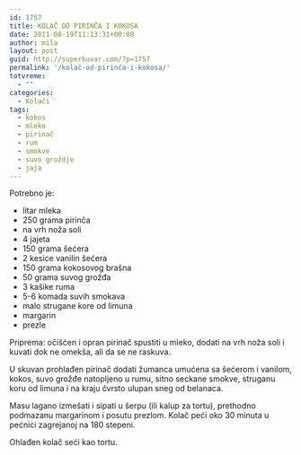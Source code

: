 ```yaml
---
id: 1757
title: KOLAČ OD PIRINČA I KOKOSA
date: 2011-08-19T11:13:31+00:00
author: mila
layout: post
guid: http://superkuvar.com/?p=1757
permalink: '/kolač-od-pirinča-i-kokosa/'
totvreme:
  - ""
categories:
  - Kolači
tags:
  - kokos
  - mleko
  - pirinač
  - rum
  - smokve
  - suvo groždje
  - jaja
---
```

Potrebno je:

  * litar mleka
  * 250 grama pirinča
  * na vrh noža soli
  * 4 jajeta
  * 150 grama šećera
  * 2 kesice vanilin šećera
  * 150 grama kokosovog brašna
  * 50 grama suvog grožđa
  * 3 kašike ruma
  * 5-6 komada suvih smokava
  * malo strugane kore od limuna
  * margarin
  * prezle

Priprema: očišćen i opran pirinač spustiti u mleko, dodati na vrh noža soli i kuvati dok ne omekša, ali da se ne raskuva.

U skuvan prohlađen pirinač dodati žumanca umućena sa šećerom i vanilom, kokos, suvo grožđe natopljeno u rumu, sitno seckane smokve, struganu koru od limuna i na kraju čvrsto ulupan sneg od belanaca.

Masu lagano izmešati i sipati u šerpu (ili kalup za tortu), prethodno podmazanu margarinom i posutu prezlom. Kolač peći oko 30 minuta u pećnici zagrejanoj na 180 stepeni.

Ohlađen kolač seći kao tortu.